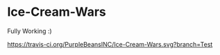 # Ice-Cream-Wars

Fully Working :)

https://travis-ci.org/PurpleBeansINC/Ice-Cream-Wars.svg?branch=Test

